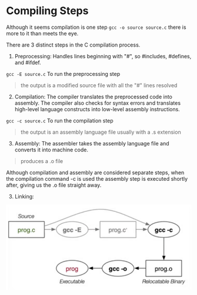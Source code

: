 # Compiling Steps

Although it seems compilation is one step `gcc -o source source.c` there is more to it than meets the eye.

There are 3 distinct steps in the C compilation process. 

1. Preprocessing: Handles lines beginning with "#", so #includes, #defines, and
#ifdef. 

` gcc -E source.c ` To run the preprocessing step

> the output is a modified source file with all the "#" lines resolved

2. Compilation: The compiler translates the preprocessed code into assembly. The compiler also checks for syntax errors
   and translates high-level language constructs into low-level assembly instructions.

` gcc -c source.c ` To run the compilation step

> the output is an assembly language file usually with a .s extension

3. Assembly: The assembler takes the assembly language file and converts it into machine code.

> produces a .o file

Although compilation and assembly are considered separate steps, when the compilation command -c is used the assembly step is 
executed shortly after, giving us the .o file straight away.

3. Linking: 

![Alt Text](images/3StepsCompiling.png)



